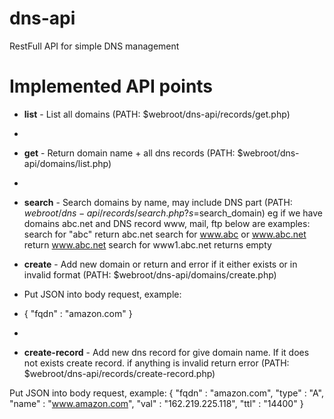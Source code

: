 # dns-api
RestFull API for simple DNS management

# Implemented API points
* **list** - List all domains (PATH: $webroot/dns-api/records/get.php)
* 
* **get** - Return domain name + all dns records (PATH: $webroot/dns-api/domains/list.php)
* 
* **search** - Search domains by name, may include DNS part (PATH: $webroot/dns-api/records/search.php?s=$search_domain) 
	eg if we have domains abc.net and DNS record www, mail, ftp below are examples:
	search for "abc" return abc.net
	search for www.abc or www.abc.net return www.abc.net
	search for www1.abc.net returns empty
	
* **create** - Add new domain or return and error if it either exists or in invalid format (PATH: $webroot/dns-api/domains/create.php)
* Put JSON into body request, example: 
* {
    "fqdn" : "amazon.com"
}
* 
* **create-record** - Add new dns record for give domain name. If it does not exists create record. if anything is invalid return error (PATH: $webroot/dns-api/records/create-record.php)

Put JSON into body request, example: 
{
    "fqdn" : "amazon.com",
    "type" : "A",
    "name" : "www.amazon.com",
    "val" : "162.219.225.118",
    "ttl" : "14400"
}
